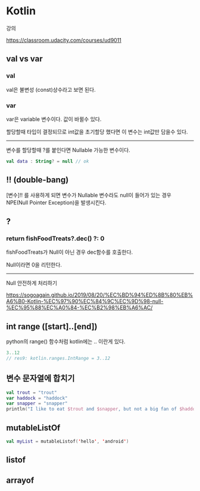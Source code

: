 # Kotlin

강의

https://classroom.udacity.com/courses/ud9011

## val vs var

### val

val은 불변성 (const)상수라고 보면 된다.

### var

var은 variable 변수이다.
값이 바뀔수 있다.

할당할때 타입이 결정되므로 int값을 초기할당 했다면 이 변수는 int값만 담을수 있다.

---

변수를 할당할때 ?를 붙인다면 Nullable 가능한 변수이다.

```kotlin
val data : String? = null // ok

```

## !! (double-bang)

[변수]!! 를 사용하게 되면 변수가 Nullable 변수라도 null이 들어가 있는 경우 NPE(Null Pointer Exception)을 발생시킨다.

## ?

### return fishFoodTreats?.dec() ?: 0

fishFoodTreats가 Null이 아닌 경우 dec함수를 호출한다.

Null이라면 0을 리턴한다.

---

Null 안전하게 처리하기

https://sogoagain.github.io/2019/08/20/%EC%BD%94%ED%8B%80%EB%A6%B0-Kotlin-%EC%97%90%EC%84%9C%EC%9D%98-null-%EC%95%88%EC%A0%84-%EC%B2%98%EB%A6%AC/

## int range ([start]..[end])

python의 range() 함수처럼 kotlin에는 .. 이란게 있다.

```kotlin
3..12
// res9: kotlin.ranges.IntRange = 3..12
```

## 변수 문자열에 합치기

```kotlin
val trout = "trout"
var haddock = "haddock"
var snapper = "snapper"
println("I like to eat $trout and $snapper, but not a big fan of $haddock.")
```

## mutableListOf

```kotlin
val myList = mutableListof('hello', 'android')
```

## listof

## arrayof
